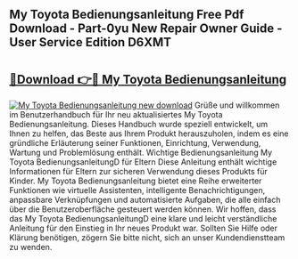 ## My Toyota Bedienungsanleitung Free Pdf Download - Part-0yu New Repair Owner Guide - User Service Edition D6XMT

# <h2><a href="http://df4pv2.blite.top/?on=My+Toyota+Bedienungsanleitung">🔗Download 👉🔴 My Toyota Bedienungsanleitung</a></h2>

[![My Toyota Bedienungsanleitung new download](https://i.imgur.com/lujVjoI.png)](http://df4pv2.blite.top/?on=My+Toyota+Bedienungsanleitung)
Grüße und willkommen im Benutzerhandbuch für Ihr neu aktualisiertes My Toyota Bedienungsanleitung. Dieses Handbuch wurde speziell entwickelt, um Ihnen zu helfen, das Beste aus Ihrem Produkt herauszuholen, indem es eine gründliche Erläuterung seiner Funktionen, Einrichtung, Verwendung, Wartung und Problemlösung enthält. Wichtige Bedienungsanleitung My Toyota BedienungsanleitungD für Eltern Diese Anleitung enthält wichtige Informationen für Eltern zur sicheren Verwendung dieses Produkts für Kinder. My Toyota Bedienungsanleitung bietet eine Reihe erweiterter Funktionen wie virtuelle Assistenten, intelligente Benachrichtigungen, anpassbare Verknüpfungen und automatisierte Aufgaben, die alle einfach über die Benutzeroberfläche gesteuert werden können. Wir hoffen, dass das My Toyota BedienungsanleitungD eine klare und leicht verständliche Anleitung für den Einstieg in Ihr neues Produkt war. Sollten Sie Hilfe oder Klärung benötigen, zögern Sie bitte nicht, sich an unser Kundendienstteam zu wenden.
